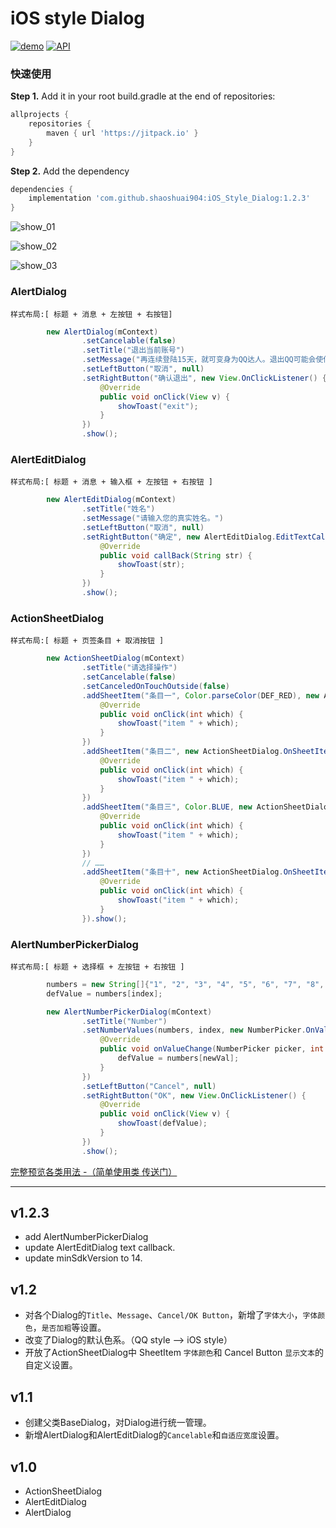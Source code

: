 # iOS style Dialog

[![demo](https://img.shields.io/badge/download-demo-blue.svg)](https://github.com/shaoshuai904/IOSDialog/blob/master/screens/app_v1.2.3_12.apk)
[![API](https://img.shields.io/badge/API-14%2B-green.svg?style=flat)](https://android-arsenal.com/api?level=14)


### 快速使用

**Step 1.** Add it in your root build.gradle at the end of repositories:

```groovy
allprojects {
	repositories {
		maven { url 'https://jitpack.io' }
	}
}
```

**Step 2.** Add the dependency

```groovy
dependencies {
	implementation 'com.github.shaoshuai904:iOS_Style_Dialog:1.2.3'
}
```

![show_01](https://github.com/shaoshuai904/IOSDialog/blob/master/screens/show_01.png)

![show_02](https://github.com/shaoshuai904/IOSDialog/blob/master/screens/show_02.png)

![show_03](https://github.com/shaoshuai904/IOSDialog/blob/master/screens/show_03.png)

###  AlertDialog

	样式布局:[ 标题 + 消息 + 左按钮 + 右按钮]

```java                
        new AlertDialog(mContext)
                .setCancelable(false)
                .setTitle("退出当前账号")
                .setMessage("再连续登陆15天，就可变身为QQ达人。退出QQ可能会使你现有记录归零，确定退出？")
                .setLeftButton("取消", null)
                .setRightButton("确认退出", new View.OnClickListener() {
                    @Override
                    public void onClick(View v) {
                        showToast("exit");
                    }
                })
                .show();
```

### AlertEditDialog

	样式布局:[ 标题 + 消息 + 输入框 + 左按钮 + 右按钮 ]

```java       
        new AlertEditDialog(mContext)
                .setTitle("姓名")
                .setMessage("请输入您的真实姓名。")
                .setLeftButton("取消", null)
                .setRightButton("确定", new AlertEditDialog.EditTextCallListener() {
                    @Override
                    public void callBack(String str) {
                        showToast(str);
                    }
                })
                .show();
```

### ActionSheetDialog

	样式布局:[ 标题 + 页签条目 + 取消按钮 ]
	
```java 
        new ActionSheetDialog(mContext)
                .setTitle("请选择操作")
                .setCancelable(false)
                .setCanceledOnTouchOutside(false)
                .addSheetItem("条目一", Color.parseColor(DEF_RED), new ActionSheetDialog.OnSheetItemClickListener() {
                    @Override
                    public void onClick(int which) {
                        showToast("item " + which);
                    }
                })
                .addSheetItem("条目二", new ActionSheetDialog.OnSheetItemClickListener() {
                    @Override
                    public void onClick(int which) {
                        showToast("item " + which);
                    }
                })
                .addSheetItem("条目三", Color.BLUE, new ActionSheetDialog.OnSheetItemClickListener() {
                    @Override
                    public void onClick(int which) {
                        showToast("item " + which);
                    }
                })
                // ……
                .addSheetItem("条目十", new ActionSheetDialog.OnSheetItemClickListener() {
                    @Override
                    public void onClick(int which) {
                        showToast("item " + which);
                    }
                }).show();
```

### AlertNumberPickerDialog

	样式布局:[ 标题 + 选择框 + 左按钮 + 右按钮 ]

```java 
        numbers = new String[]{"1", "2", "3", "4", "5", "6", "7", "8", "9", "10"};
        defValue = numbers[index];

        new AlertNumberPickerDialog(mContext)
                .setTitle("Number")
                .setNumberValues(numbers, index, new NumberPicker.OnValueChangeListener() {
                    @Override
                    public void onValueChange(NumberPicker picker, int oldVal, int newVal) {
                        defValue = numbers[newVal];
                    }
                })
                .setLeftButton("Cancel", null)
                .setRightButton("OK", new View.OnClickListener() {
                    @Override
                    public void onClick(View v) {
                        showToast(defValue);
                    }
                })
                .show();
```


[完整预览各类用法 -（简单使用类 传送门）](https://github.com/shaoshuai904/iOS_Style_Dialog/blob/master/app/src/main/java/com/maple/iosdialog/MainActivity.java)

----------
## v1.2.3 ##
 - add AlertNumberPickerDialog
 - update AlertEditDialog text callback.
 - update minSdkVersion to 14.

## v1.2 ##
 - 对各个Dialog的`Title`、`Message`、`Cancel/OK Button`，新增了`字体大小`，`字体颜色`，`是否加粗`等设置。
 - 改变了Dialog的默认色系。（QQ style --> iOS style）
 - 开放了ActionSheetDialog中 SheetItem `字体颜色`和 Cancel Button `显示文本`的自定义设置。

## v1.1 ##
 - 创建父类BaseDialog，对Dialog进行统一管理。
 - 新增AlertDialog和AlertEditDialog的`Cancelable`和`自适应宽度`设置。

## v1.0 ##
 - ActionSheetDialog
 - AlertEditDialog
 - AlertDialog

